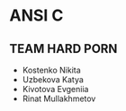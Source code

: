 # ANSI C
## TEAM HARD PORN
* Kostenko Nikita
* Uzbekova Katya
* Kivotova Evgeniia
* Rinat Mullakhmetov

